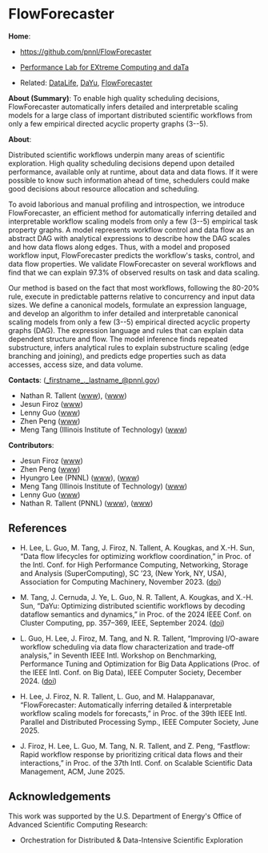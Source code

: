<!-- -*-Mode: markdown;-*- -->
<!-- $Id: 4098d4ffce45696ec3497ad9e08e712906c9d8fe $ -->


FlowForecaster
=============================================================================

**Home**:
  - https://github.com/pnnl/FlowForecaster
  
  - [Performance Lab for EXtreme Computing and daTa](https://github.com/perflab-exact)

  - Related: 
  [DataLife](https://github.com/pnnl/DataLife),
  [DaYu](https://github.com/pnnl/DaYu),
  [FlowForecaster](https://github.com/pnnl/FlowForecaster)
   

**About (Summary)**: To enable high quality scheduling decisions,
FlowForecaster automatically infers detailed and interpretable
scaling models for a large class of important distributed scientific
workflows from only a few empirical directed acyclic property graphs
(3--5).


**About**: 

Distributed scientific workflows underpin many areas of scientific
exploration. High quality scheduling decisions depend upon detailed
performance, available only at runtime, about data and data flows. If
it were possible to know such information ahead of time, schedulers
could make good decisions about resource allocation and scheduling.

To avoid laborious and manual profiling and introspection, we
introduce FlowForecaster, an efficient method for automatically
inferring detailed and interpretable workflow scaling models from only
a few (3--5) empirical task property graphs. A model represents
workflow control and data flow as an abstract DAG with analytical
expressions to describe how the DAG scales and how data flows along
edges. Thus, with a model and proposed workflow input, FlowForecaster
predicts the workflow's tasks, control, and data flow properties.  We
validate FlowForecaster on several workflows and find that we can
explain 97.3% of observed results on task and data scaling.

Our method is based on the fact that most workflows, following the
80-20% rule, execute in predictable patterns relative to concurrency
and input data sizes. We define a canonical models, formulate an
expression language, and develop an algorithm to infer detailed and
interpretable canonical scaling models from only a few (3--5)
empirical directed acyclic property graphs (DAG). The expression
language and rules that can explain data dependent structure and
flow. The model inference finds repeated substructure, infers
analytical rules to explain substructure scaling (edge branching and
joining), and predicts edge properties such as data accesses, access
size, and data volume.


**Contacts**: (_firstname_._lastname_@pnnl.gov)
  - Nathan R. Tallent ([www](https://hpc.pnnl.gov/people/tallent)), ([www](https://www.pnnl.gov/people/nathan-tallent))
  - Jesun Firoz ([www](https://www.pnnl.gov/people/jesun-firoz))
  - Lenny Guo ([www](https://www.pnnl.gov/people/luanzheng-guo))
  - Zhen Peng ([www](https://johnpzh.github.io))
  - Meng Tang (Illinois Institute of Technology) ([www](https://scholar.google.com/citations?user=KXC9NesAAAAJ&hl=en))
  
  <!-- Hyungro Lee ([www](https://www.pnnl.gov/science/staff/staff_info.asp?staff_num=10843)), ([www](https://lee212.github.io/)) -->
  

**Contributors**:
  - Jesun Firoz ([www](https://www.pnnl.gov/people/jesun-firoz))
  - Zhen Peng ([www](https://johnpzh.github.io))
  - Hyungro Lee (PNNL) ([www](https://www.pnnl.gov/science/staff/staff_info.asp?staff_num=10843)), ([www](https://lee212.github.io/))
  - Meng Tang (Illinois Institute of Technology) ([www](https://scholar.google.com/citations?user=KXC9NesAAAAJ&hl=en))
  - Lenny Guo ([www](https://www.pnnl.gov/people/luanzheng-guo))
  - Nathan R. Tallent (PNNL) ([www](https://hpc.pnnl.gov/people/tallent)), ([www](https://www.pnnl.gov/people/nathan-tallent))



References
-----------------------------------------------------------------------------

* H. Lee, L. Guo, M. Tang, J. Firoz, N. Tallent, A. Kougkas, and X.-H. Sun, “Data flow lifecycles for optimizing workflow coordination,” in Proc. of the Intl. Conf. for High Performance Computing, Networking, Storage and Analysis (SuperComputing), SC ’23, (New York, NY, USA), Association for Computing Machinery, November 2023. ([doi](https://doi.org/10.1145/3581784.3607104))

* M. Tang, J. Cernuda, J. Ye, L. Guo, N. R. Tallent, A. Kougkas, and X.-H. Sun, “DaYu: Optimizing distributed scientific workflows by decoding dataflow semantics and dynamics,” in Proc. of the 2024 IEEE Conf. on Cluster Computing, pp. 357–369, IEEE, September 2024. ([doi](https://doi.org/10.1109/CLUSTER59578.2024.00038))

* L. Guo, H. Lee, J. Firoz, M. Tang, and N. R. Tallent, “Improving I/O-aware workflow scheduling via data flow characterization and trade-off analysis,” in Seventh IEEE Intl. Workshop on Benchmarking, Performance Tuning and Optimization for Big Data Applications (Proc. of the IEEE Intl. Conf. on Big Data), IEEE Computer Society, December 2024.  ([doi](https://doi.org/10.1109/BigData62323.2024.10825855))

* H. Lee, J. Firoz, N. R. Tallent, L. Guo, and M. Halappanavar, “FlowForecaster: Automatically inferring detailed & interpretable workflow scaling models for forecasts,” in Proc. of the 39th IEEE Intl. Parallel and Distributed Processing Symp., IEEE Computer Society, June 2025.
<!-- ([doi](https://doi.org/10.1145/3581784.3607104)) -->

* J. Firoz, H. Lee, L. Guo, M. Tang, N. R. Tallent, and Z. Peng, “Fastflow: Rapid workflow response by prioritizing critical data flows and their interactions,” in Proc. of the 37th Intl. Conf. on Scalable Scientific Data Management, ACM, June 2025.



Acknowledgements
-----------------------------------------------------------------------------

This work was supported by the U.S. Department of Energy's Office of
Advanced Scientific Computing Research:

- Orchestration for Distributed & Data-Intensive Scientific Exploration
